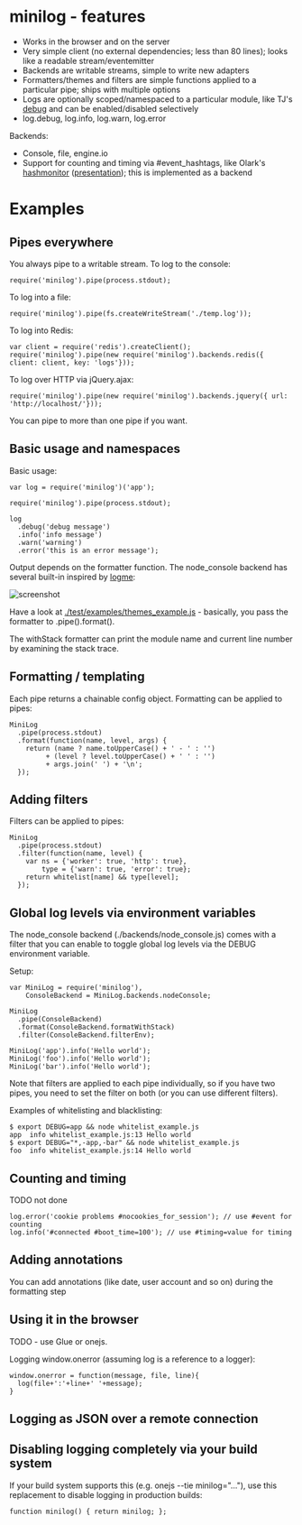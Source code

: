 # minilog - features

- Works in the browser and on the server
- Very simple client (no external dependencies; less than 80 lines); looks like a readable stream/eventemitter
- Backends are writable streams, simple to write new adapters
- Formatters/themes and filters are simple functions applied to a particular pipe; ships with multiple options
- Logs are optionally scoped/namespaced to a particular module, like TJ's [debug](https://github.com/visionmedia/debug) and can be enabled/disabled selectively
- log.debug, log.info, log.warn, log.error

Backends:

- Console, file, engine.io
- Support for counting and timing via #event_hashtags, like Olark's [hashmonitor](https://github.com/olark/hashmonitor) ([presentation](https://speakerdeck.com/u/mjpizz/p/monitor-like-a-boss)); this is implemented as a backend

# Examples

## Pipes everywhere

You always pipe to a writable stream. To log to the console:

    require('minilog').pipe(process.stdout);

To log into a file:

    require('minilog').pipe(fs.createWriteStream('./temp.log'));

To log into Redis:

    var client = require('redis').createClient();
    require('minilog').pipe(new require('minilog').backends.redis({ client: client, key: 'logs'}));

To log over HTTP via jQuery.ajax:

    require('minilog').pipe(new require('minilog').backends.jquery({ url: 'http://localhost/'}));

You can pipe to more than one pipe if you want.

## Basic usage and namespaces

Basic usage:

    var log = require('minilog')('app');

    require('minilog').pipe(process.stdout);

    log
      .debug('debug message')
      .info('info message')
      .warn('warning')
      .error('this is an error message');

Output depends on the formatter function. The node_console backend has several built-in inspired by [logme](https://github.com/vesln/logme):

![screenshot](https://github.com/mixu/minilog/raw/master/test/example/screenshot.png)

Have a look at [./test/examples/themes_example.js](https://github.com/mixu/minilog/blob/master/test/example/themes_example.js) - basically, you pass the formatter to .pipe().format().

The withStack formatter can print the module name and current line number by examining the stack trace.

## Formatting / templating

Each pipe returns a chainable config object. Formatting can be applied to pipes:

    MiniLog
      .pipe(process.stdout)
      .format(function(name, level, args) {
        return (name ? name.toUpperCase() + ' - ' : '')
             + (level ? level.toUpperCase() + ' ' : '')
             + args.join(' ') + '\n';
      });

## Adding filters

Filters can be applied to pipes:

    MiniLog
      .pipe(process.stdout)
      .filter(function(name, level) {
        var ns = {'worker': true, 'http': true},
            type = {'warn': true, 'error': true};
        return whitelist[name] && type[level];
      });

## Global log levels via environment variables

The node_console backend (./backends/node_console.js) comes with a filter that you can enable to toggle global log levels via the DEBUG environment variable.

Setup:

    var MiniLog = require('minilog'),
        ConsoleBackend = MiniLog.backends.nodeConsole;

    MiniLog
      .pipe(ConsoleBackend)
      .format(ConsoleBackend.formatWithStack)
      .filter(ConsoleBackend.filterEnv);

    MiniLog('app').info('Hello world');
    MiniLog('foo').info('Hello world');
    MiniLog('bar').info('Hello world');

Note that filters are applied to each pipe individually, so if you have two pipes, you need to set the filter on both (or you can use different filters).

Examples of whitelisting and blacklisting:

    $ export DEBUG=app && node whitelist_example.js
    app  info whitelist_example.js:13 Hello world
    $ export DEBUG="*,-app,-bar" && node whitelist_example.js
    foo  info whitelist_example.js:14 Hello world

## Counting and timing

TODO not done

    log.error('cookie problems #nocookies_for_session'); // use #event for counting
    log.info('#connected #boot_time=100'); // use #timing=value for timing

## Adding annotations

You can add annotations (like date, user account and so on) during the formatting step

## Using it in the browser

TODO - use Glue or onejs.

Logging window.onerror (assuming log is a reference to a logger):

    window.onerror = function(message, file, line){
      log(file+':'+line+' '+message);
    }

## Logging as JSON over a remote connection

## Disabling logging completely via your build system

If your build system supports this (e.g. onejs --tie minilog="..."), use this replacement to disable logging in production builds:

    function minilog() { return minilog; };

